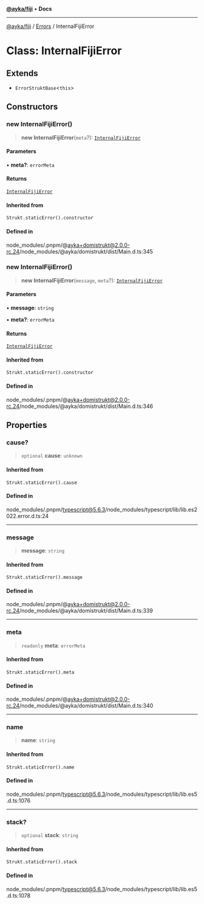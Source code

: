 [**@ayka/fiji**](../../../README.md) • **Docs**

***

[@ayka/fiji](../../../globals.md) / [Errors](../README.md) / InternalFijiError

# Class: InternalFijiError

## Extends

- `ErrorStruktBase`\<`this`\>

## Constructors

### new InternalFijiError()

> **new InternalFijiError**(`meta`?): [`InternalFijiError`](InternalFijiError.md)

#### Parameters

• **meta?**: `errorMeta`

#### Returns

[`InternalFijiError`](InternalFijiError.md)

#### Inherited from

`Strukt.staticError().constructor`

#### Defined in

node\_modules/.pnpm/@ayka+domistrukt@2.0.0-rc.24/node\_modules/@ayka/domistrukt/dist/Main.d.ts:345

### new InternalFijiError()

> **new InternalFijiError**(`message`, `meta`?): [`InternalFijiError`](InternalFijiError.md)

#### Parameters

• **message**: `string`

• **meta?**: `errorMeta`

#### Returns

[`InternalFijiError`](InternalFijiError.md)

#### Inherited from

`Strukt.staticError().constructor`

#### Defined in

node\_modules/.pnpm/@ayka+domistrukt@2.0.0-rc.24/node\_modules/@ayka/domistrukt/dist/Main.d.ts:346

## Properties

### cause?

> `optional` **cause**: `unknown`

#### Inherited from

`Strukt.staticError().cause`

#### Defined in

node\_modules/.pnpm/typescript@5.6.3/node\_modules/typescript/lib/lib.es2022.error.d.ts:24

***

### message

> **message**: `string`

#### Inherited from

`Strukt.staticError().message`

#### Defined in

node\_modules/.pnpm/@ayka+domistrukt@2.0.0-rc.24/node\_modules/@ayka/domistrukt/dist/Main.d.ts:339

***

### meta

> `readonly` **meta**: `errorMeta`

#### Inherited from

`Strukt.staticError().meta`

#### Defined in

node\_modules/.pnpm/@ayka+domistrukt@2.0.0-rc.24/node\_modules/@ayka/domistrukt/dist/Main.d.ts:340

***

### name

> **name**: `string`

#### Inherited from

`Strukt.staticError().name`

#### Defined in

node\_modules/.pnpm/typescript@5.6.3/node\_modules/typescript/lib/lib.es5.d.ts:1076

***

### stack?

> `optional` **stack**: `string`

#### Inherited from

`Strukt.staticError().stack`

#### Defined in

node\_modules/.pnpm/typescript@5.6.3/node\_modules/typescript/lib/lib.es5.d.ts:1078
